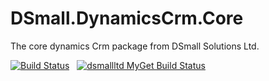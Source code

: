 # DSmall.DynamicsCrm.Core
The core dynamics Crm package from DSmall Solutions Ltd.

[![Build Status](https://travis-ci.org/Davesmall28/DSmall.DynamicsCrm.Core.svg)](https://travis-ci.org/Davesmall28/DSmall.DynamicsCrm.Core)&nbsp;&nbsp;&nbsp;[![dsmallltd MyGet Build Status](https://www.myget.org/BuildSource/Badge/dsmallltd?identifier=b6fcadce-b4be-4f71-88a6-80593fd92d46)](https://www.myget.org/)